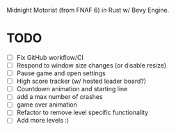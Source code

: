 Midnight Motorist (from FNAF 6) in Rust w/ Bevy Engine.

# TODO
- [ ] Fix GitHub workflow/CI
- [ ] Respond to window size changes (or disable resize)
- [ ] Pause game and open settings
- [ ] High score tracker (w/ hosted leader board?)
- [ ] Countdown animation and starting line
- [ ] add a max number of crashes 
- [ ] game over animation
- [ ] Refactor to remove level specific functionality
- [ ] Add more levels :)
